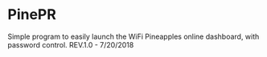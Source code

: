 # PinePR
Simple program to easily launch the WiFi Pineapples online dashboard, with password control.
REV.1.0 - 7/20/2018
